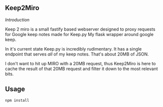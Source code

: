 ﻿Keep2Miro
-

*Introduction*

Keep 2 miro is a small fastify based webserver
designed to proxy requests for Google keep notes
made for Keep.py My flask wrapper around google keep.

In it's current state Keep.py is incredibly rudimentary.
It has a single endpoint that serves _all_ of my keep notes.
That's about 20MB of JSON.

I don't want to hit up MIRO with a 20MB request,
thus Keep2Miro is here to cache the result of that 20MB request and filter it
down to the most relevant bits.

Usage
--
```npm install```


